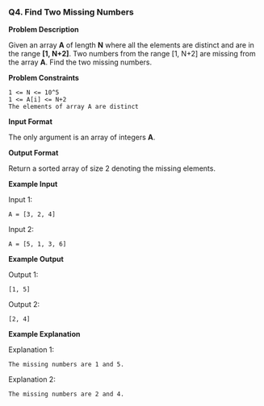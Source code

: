 ### Q4. Find Two Missing Numbers

**Problem Description**

Given an array **A** of length **N** where all the elements are distinct and are in the range **[1, N+2]**. Two numbers from the range [1, N+2] are missing from the array **A**. Find the two missing numbers.

**Problem Constraints**

```
1 <= N <= 10^5
1 <= A[i] <= N+2
The elements of array A are distinct
```

**Input Format**

The only argument is an array of integers **A**.

**Output Format**

Return a sorted array of size 2 denoting the missing elements.

**Example Input**

Input 1:
```
A = [3, 2, 4]
```

Input 2:
```
A = [5, 1, 3, 6]
```

**Example Output**

Output 1:
```
[1, 5]
```

Output 2:
```
[2, 4]
```

**Example Explanation**

Explanation 1:
```
The missing numbers are 1 and 5.
```

Explanation 2:
```
The missing numbers are 2 and 4.
```
